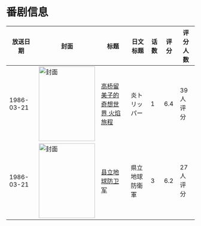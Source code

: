 # 番剧信息

|放送日期|封面|标题|日文标题|话数|评分|评分人数|
|---|---|---|---|---|---|---|
|1986-03-21|<img src="https://lain.bgm.tv/pic/cover/c/a7/cd/12709_po7r6.jpg" alt="封面" style="width:150px;height:200px;object-fit:cover;">|[高桥留美子的奇想世界 火焰旅程](https://bangumi.tv/subject/12709)|炎トリッパー|1|6.4|39人评分|
|1986-03-21|<img src="https://lain.bgm.tv/pic/cover/c/d9/22/77623_n0Qvk.jpg" alt="封面" style="width:150px;height:200px;object-fit:cover;">|[县立地球防卫军](https://bangumi.tv/subject/77623)|県立地球防衛軍|3|6.2|27人评分|
